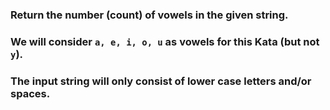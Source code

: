 ### Return the number (count) of vowels in the given string.

### We will consider `a, e, i, o, u` as vowels for this Kata (but not `y`).

### The input string will only consist of lower case letters and/or spaces.
